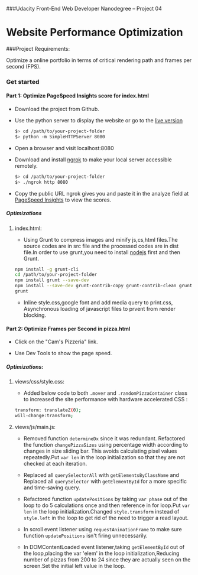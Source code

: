 ###Udacity Front-End Web Developer Nanodegree – Project 04


# Website Performance Optimization

###Project Requirements:

Optimize a online portfolio in terms of critical rendering path and frames per second (FPS).

### Get started

#### Part 1: Optimize PageSpeed Insights score for index.html

- Download the project from Github.
- Use the python server to display the website or go to the [live version](https://gluneko.github.io/)

  ```bash
  $> cd /path/to/your-project-folder
  $> python -m SimpleHTTPServer 8080
  ```

- Open a browser and visit localhost:8080
- Download and install [ngrok](https://ngrok.com/) to make your local server accessible remotely.

  ``` bash
  $> cd /path/to/your-project-folder
  $> ./ngrok http 8080
  ```

- Copy the public URL ngrok gives you and paste it in the analyze field at [PageSpeed Insights](https://developers.google.com/speed/pagespeed/insights) to view the scores.

##### Optimizations

1. index.html:

    - Using Grunt to compress images and minify js,cs,html files.The source codes are in src file and the processed codes are in dist file.In order to use grunt,you need to install [nodejs](https://nodejs.org/en/) first and then Grunt.

    ``` bash
    npm install -g grunt-cli
    cd /path/to/your-project-folder
    npm install grunt --save-dev
    npm install --save-dev grunt-contrib-copy grunt-contrib-clean grunt-contrib-imagemin grunt-contrib-cssmin grunt-contrib-uglify grunt-contrib-htmlmin
    grunt
    ```

    - Inline style.css,google font and add media query to print.css, Asynchronous loading of javascript files to prvent from render blocking.

#### Part 2: Optimize Frames per Second in pizza.html

- Click on the "Cam's Pizzeria" link.

- Use Dev Tools to show the page speed.


##### Optimizations:

1. views/css/style.css:

	- Added below code to both `.mover` and `.randomPizzaContainer` class to increased the site performance with hardware accelerated CSS :

    ``` bash
    transform: translateZ(0);
    will-change:transform;
    ```

2. views/js/main.js:

	-	Removed function `determineDx` since it was redundant. Refactored the function `changePizzaSizes` using percentage width according to changes in size sliding bar. This avoids calculating pixel values repeatedly.Put `var len` in  the loop initialization so that they are not checked at each iteration.

    -   Replaced all `querySelectorAll` with `getElementsByClassName` and Replaced all `querySelector` with `getElementById` for a more specific and time-saving query.

	-	Refactored function `updatePositions` by taking `var phase` out of the loop to do 5 calculations once and then reference in for loop.Put `var len` in  the loop initialization.Changed `style.transform` instead of `style.left` in the loop to get rid of the need to trigger a read layout.

    -   In scroll event listener using `requestAnimationFrame` to make sure function `updatePositions` isn't firing unnecessarily.

    -   In DOMContentLoaded event listener,taking `getElementById` out of the loop,placing the var 'elem' in the loop initialization,Reducing number of pizzas from 200 to 24 since they are actually seen on the screen.Set the initial left value in the loop.



